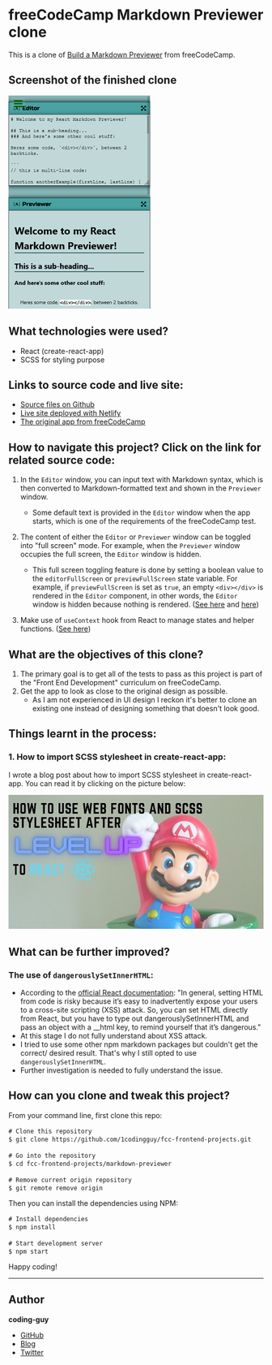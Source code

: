 # freeCodeCamp Markdown Previewer clone

This is a clone of [Build a Markdown Previewer](https://www.freecodecamp.org/learn/front-end-libraries/front-end-libraries-projects/build-a-markdown-previewer) from freeCodeCamp.

## Screenshot of the finished clone

![screenshot](./fcc-markdown-screenshot.png)

## What technologies were used?

- React (create-react-app)
- SCSS for styling purpose

## Links to source code and live site:

- [Source files on Github](https://github.com/1codingguy/fcc-frontend-projects/tree/main/markdown-previewer)
- [Live site deployed with Netlify](https://fcc-react-markdown.netlify.app/)
- [The original app from freeCodeCamp](https://codepen.io/freeCodeCamp/full/GrZVVO)

## How to navigate this project? Click on the link for related source code:

1. In the `Editor` window, you can input text with Markdown syntax, which is then converted to Markdown-formatted text and shown in the `Previewer` window.

   - Some default text is provided in the `Editor` window when the app starts, which is one of the requirements of the freeCodeCamp test.

2. The content of either the `Editor` or `Previewer` window can be toggled into "full screen" mode. For example, when the `Previewer` window occupies the full screen, the `Editor` window is hidden.
   - This full screen toggling feature is done by setting a boolean value to the `editorFullScreen` or `previewFullScreen` state variable. For example, if `previewFullScreen` is set as `true`, an empty `<div></div>` is rendered in the `Editor` component, in other words, the `Editor` window is hidden because nothing is rendered. ([See here](https://github.com/1codingguy/fcc-frontend-projects/blob/main/markdown-previewer/src/components/Editor.js#L8) and [here](https://github.com/1codingguy/fcc-frontend-projects/blob/main/markdown-previewer/src/components/Previewer.js#L8))
3. Make use of `useContext` hook from React to manage states and helper functions. ([See here](https://github.com/1codingguy/fcc-frontend-projects/blob/main/markdown-previewer/src/context.js))

## What are the objectives of this clone?

1. The primary goal is to get all of the tests to pass as this project is part of the "Front End Development" curriculum on freeCodeCamp.
2. Get the app to look as close to the original design as possible.
   - As I am not experienced in UI design I reckon it's better to clone an existing one instead of designing something that doesn't look good.

## Things learnt in the process:

### 1. How to import SCSS stylesheet in create-react-app:

I wrote a blog post about how to import SCSS stylesheet in create-react-app. You can read it by clicking on the picture below:

[![blog-post-thumbnail](./blog-post-thumbnail.jpg)](https://blog.coding-guy.com/how-to-use-web-fonts-and-scss-stylesheet-after-level-up-to-react)

## What can be further improved?

### The use of `dangerouslySetInnerHTML`:

- According to the [official React documentation](https://reactjs.org/docs/dom-elements.html#dangerouslysetinnerhtml): "In general, setting HTML from code is risky because it’s easy to inadvertently expose your users to a cross-site scripting (XSS) attack. So, you can set HTML directly from React, but you have to type out dangerouslySetInnerHTML and pass an object with a \_\_html key, to remind yourself that it’s dangerous."
- At this stage I do not fully understand about XSS attack.
- I tried to use some other npm markdown packages but couldn't get the correct/ desired result. That's why I still opted to use `dangerouslySetInnerHTML`.
- Further investigation is needed to fully understand the issue.

## How can you clone and tweak this project?

From your command line, first clone this repo:

```
# Clone this repository
$ git clone https://github.com/1codingguy/fcc-frontend-projects.git

# Go into the repository
$ cd fcc-frontend-projects/markdown-previewer

# Remove current origin repository
$ git remote remove origin

```

Then you can install the dependencies using NPM:

```
# Install dependencies
$ npm install

# Start development server
$ npm start
```

Happy coding!

---

## Author

**coding-guy**

- [GitHub](https://github.com/1codingguy)
- [Blog](https://blog.coding-guy.com/)
- [Twitter](https://twitter.com/1codingguy)
